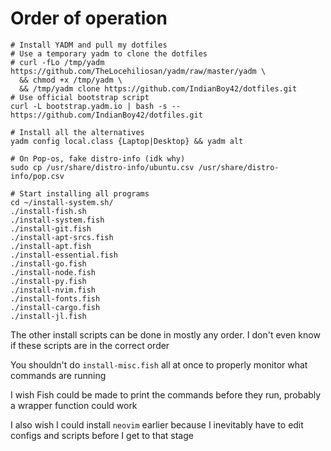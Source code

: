# Order of operation

```
# Install YADM and pull my dotfiles
# Use a temporary yadm to clone the dotfiles
# curl -fLo /tmp/yadm https://github.com/TheLocehiliosan/yadm/raw/master/yadm \
  && chmod +x /tmp/yadm \
  && /tmp/yadm clone https://github.com/IndianBoy42/dotfiles.git
# Use official bootstrap script
curl -L bootstrap.yadm.io | bash -s -- https://github.com/IndianBoy42/dotfiles.git

# Install all the alternatives
yadm config local.class {Laptop|Desktop} && yadm alt

# On Pop-os, fake distro-info (idk why)
sudo cp /usr/share/distro-info/ubuntu.csv /usr/share/distro-info/pop.csv

# Start installing all programs 
cd ~/install-system.sh/
./install-fish.sh
./install-system.fish
./install-git.fish
./install-apt-srcs.fish
./install-apt.fish
./install-essential.fish
./install-go.fish
./install-node.fish
./install-py.fish
./install-nvim.fish
./install-fonts.fish
./install-cargo.fish
./install-jl.fish
```

The other install scripts can be done in mostly any order. I don't even know if these scripts are in the correct order

You shouldn't do `install-misc.fish` all at once to properly monitor what commands are running

I wish Fish could be made to print the commands before they run, probably a wrapper function could work

I also wish I could install `neovim` earlier because I inevitably have to edit configs and scripts before I get to that stage
